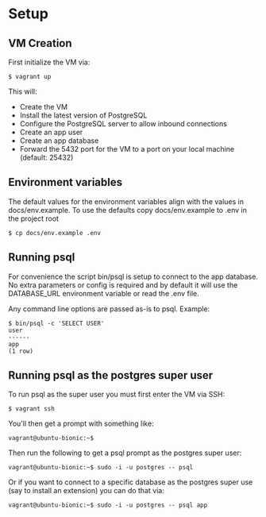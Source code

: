 # Setup

## VM Creation
First initialize the VM via:

    $ vagrant up

This will:

* Create the VM
* Install the latest version of PostgreSQL
* Configure the PostgreSQL server to allow inbound connections
* Create an app user
* Create an app database
* Forward the 5432 port for the VM to a port on your local machine (default: 25432)

## Environment variables
The default values for the environment variables align with the values in docs/env.example.
To use the defaults copy docs/env.example to .env in the project root

    $ cp docs/env.example .env

## Running psql
For convenience the script bin/psql is setup to connect to the app database.
No extra parameters or config is required and by default it will use the DATABASE_URL environment variable or read the .env file.

Any command line options are passed as-is to psql. Example:

    $ bin/psql -c 'SELECT USER' 
    user 
    ------
    app
    (1 row)

## Running psql as the postgres super user
To run psql as the super user you must first enter the VM via SSH:

    $ vagrant ssh

You'll then get a prompt with something like:

    vagrant@ubuntu-bionic:~$

Then run the following to get a psql prompt as the postgres super user:

    vagrant@ubuntu-bionic:~$ sudo -i -u postgres -- psql

Or if you want to connect to a specific database as the postgres super use (say to install an extension) you can do that via:

    vagrant@ubuntu-bionic:~$ sudo -i -u postgres -- psql app
